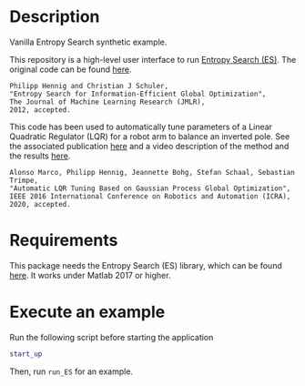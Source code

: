 Description
=========
Vanilla Entropy Search synthetic example.

This repository is a high-level user interface to run [Entropy Search (ES)](http://www.jmlr.org/papers/volume13/hennig12a/hennig12a.pdf). The original code can be found [here](https://github.com/ProbabilisticNumerics/entropy-search).

	Philipp Hennig and Christian J Schuler,
	"Entropy Search for Information-Efficient Global Optimization", 
	The Journal of Machine Learning Research (JMLR),
	2012, accepted.

This code has been used to automatically tune parameters of a Linear Quadratic Regulator (LQR) for a robot arm to balance an inverted pole. See the associated publication [here](https://arxiv.org/abs/1605.01950) and a video description of the method and the results [here](https://youtu.be/TrGc4qp3pDM).

	Alonso Marco, Philipp Hennig, Jeannette Bohg, Stefan Schaal, Sebastian Trimpe,
	"Automatic LQR Tuning Based on Gaussian Process Global Optimization", 
	IEEE 2016 International Conference on Robotics and Automation (ICRA),
	2020, accepted.


Requirements
============
This package needs the Entropy Search (ES) library, which can be found [here](https://github.com/alonrot/ESlib).
It works under Matlab 2017 or higher.

Execute an example
==================
Run the following script before starting the application
```Matlab
start_up
```
Then, run `run_ES` for an example.

